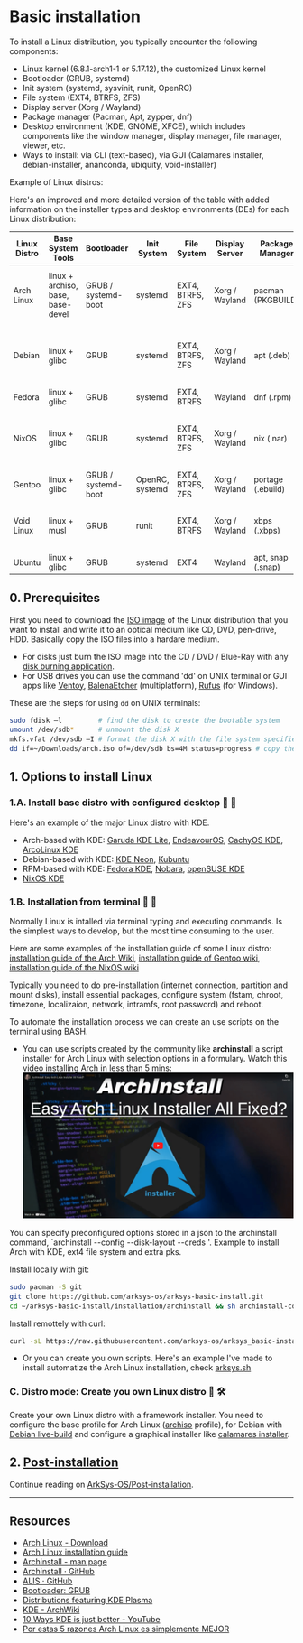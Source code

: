 # Basic installation

To install a Linux distribution, you typically encounter the following components:
- Linux kernel (6.8.1-arch1-1 or 5.17.12), the customized Linux kernel
- Bootloader (GRUB, systemd)
- Init system (systemd, sysvinit, runit, OpenRC)
- File system (EXT4, BTRFS, ZFS)
- Display server (Xorg / Wayland)
- Package manager (Pacman, Apt, zypper, dnf)
- Desktop environment (KDE, GNOME, XFCE), which includes components like the window manager, display manager, file manager, viewer, etc.
- Ways to install: via CLI (text-based), via GUI (Calamares installer, debian-installer, ananconda, ubiquity, void-installer)

Example of Linux distros:

Here's an improved and more detailed version of the table with added information on the installer types and desktop environments (DEs) for each Linux distribution:

| Linux Distro    | Base System Tools                 | Bootloader          | Init System     | File System      | Display Server | Package Manager  | DE preinstalled  | Installer (Type)                          |
|-----------------|-----------------------------------|---------------------|-----------------|------------------|----------------|------------------|------------------|-------------------------------------------|
| Arch Linux      | linux + archiso, base, base-devel | GRUB / systemd-boot | systemd         | EXT4, BTRFS, ZFS | Xorg / Wayland | pacman (PKGBUILD)| --               | Text-based CLI / archinstall (script CLI) |
| Debian          | linux + glibc                     | GRUB                | systemd         | EXT4, BTRFS, ZFS | Xorg / Wayland | apt (.deb)       | --               | Debian Installer (GUI and Text-based CLI) |
| Fedora          | linux + glibc                     | GRUB                | systemd         | EXT4, BTRFS      | Wayland        | dnf (.rpm)       | GNOME, KDE       | Anaconda (GUI)                            |
| NixOS           | linux + glibc                     | GRUB                | systemd         | EXT4, BTRFS, ZFS | Xorg / Wayland | nix (.nar)       | GNOME, KDE       | Text-based CLI / Calamares Installer GUI  |
| Gentoo          | linux + glibc                     | GRUB / systemd-boot | OpenRC, systemd | EXT4, BTRFS, ZFS | Xorg / Wayland | portage (.ebuild)| --               | Text-based CLI                            |
| Void Linux      | linux + musl                      | GRUB                | runit           | EXT4, BTRFS      | Xorg / Wayland | xbps (.xbps)     | --, XFCE         | Text-based CLI / Void-installer GUI       |
| Ubuntu          | linux + glibc                     | GRUB                | systemd         | EXT4             | Wayland        | apt, snap (.snap)| GNOME            | Ubiquity GUI                              |

## 0. Prerequisites
First you need to download the [ISO image](https://en.wikipedia.org/wiki/Optical_disc_image) of the Linux distribution that you want to install and write it to an optical medium like CD, DVD, pen-drive, HDD. Basically copy the ISO files into a hardare medium.

- For disks just burn the ISO image into the CD / DVD / Blue-Ray with any [disk burning application](https://alternativeto.net/software/imgburn/).
- For USB drives you can use the command 'dd' on UNIX terminal or GUI apps like [Ventoy](https://www.ventoy.net/en/index.html), [BalenaEtcher](https://www.balena.io/etcher) (multiplatform), [Rufus](https://rufus.ie/en/) (for Windows).

These are the steps for using `dd` on UNIX terminals:
```sh
sudo fdisk –l         # find the disk to create the bootable system
umount /dev/sdb*      # unmount the disk X
mkfs.vfat /dev/sdb –I # format the disk X with the file system specified
dd if=~/Downloads/arch.iso of=/dev/sdb bs=4M status=progress # copy the ISO files
```

## 1. Options to install Linux

### 1.A. Install base distro with configured desktop 🐧 💾

Here's an example of the major Linux distro with KDE.

- Arch-based with KDE:  [Garuda KDE Lite](https://iso.builds.garudalinux.org/iso/garuda/kde-lite/), [EndeavourOS](https://endeavouros.com/), [CachyOS KDE](https://mirror.cachyos.org/ISO/kde/), [ArcoLinux KDE](https://sourceforge.net/projects/arconetpro/files/arcoplasma/)
- Debian-based with KDE: [KDE Neon](https://neon.kde.org/), [Kubuntu](https://kubuntu.org/getkubuntu/)
- RPM-based with KDE: [Fedora KDE](https://ftp.plusline.net/fedora/linux/releases/39/Spins/x86_64/iso/Fedora-KDE-Live-x86_64-39-1.5.iso), [Nobara](https://nobara-images.nobaraproject.org/Nobara-39-Official-2024-01-24.iso), [openSUSE KDE](https://download.opensuse.org/tumbleweed/iso/openSUSE-Tumbleweed-KDE-Live-x86_64-Current.iso)
- [NixOS KDE](https://channels.nixos.org/nixos-24.05/latest-nixos-plasma6-x86_64-linux.iso)

### 1.B. Installation from terminal 🐧 🐢
Normally Linux is intalled via terminal typing and executing commands. Is the simplest ways to develop, but the most time consuming to the user.

Here are some examples of the installation guide of some Linux distro: [installation guide of the Arch Wiki](https://wiki.archlinux.org/title/Installation_guide), [installation guide of Gentoo wiki](https://wiki.gentoo.org/wiki/Installation), [installation guide of the NixOS wiki](https://nixos.wiki/wiki/NixOS_Installation_Guide)

Typically you need to do pre-installation (internet connection, partition and mount disks), install essential packages, configure system (fstam, chroot, timezone, localizaion, network, intramfs, root password) and reboot.

To automate the installation process we can create an use scripts on the terminal using BASH. 

- You can use scripts created by the community like **archinstall** a script installer for Arch Linux with selection options in a formulary. Watch this video installing Arch in less than 5 mins:
[![Watch the video](/img/archinstall-video.png)](https://www.youtube-nocookie.com/embed/8mEjwn_AjuQ?start=146)
 
You can specify preconfigured options stored in a json to the archinstall command, `archinstall --config <path-to-json> --disk-layout <path-to-json> --creds <path-to-json>'. Example to install Arch with KDE, ext4 file system and extra pks.

Install locally with git:
```sh
sudo pacman -S git
git clone https://github.com/arksys-os/arksys-basic-install.git
cd ~/arksys-basic-install/installation/archinstall && sh archinstall-config.sh
```

Install remottely with curl:
```sh
curl -sL https://raw.githubusercontent.com/arksys-os/arksys_basic-install/main/installation/script/arksys.sh | bash
```

- Or you can create you own scripts. Here's an example I've made to install automatize the Arch Linux installation, check [arksys.sh](installation/script/arksys.sh)

### C. Distro mode: Create you own Linux distro 🐧 🛠️
Create your own Linux distro with a framework installer. You need to configure the base profile for Arch Linux ([archiso](https://wiki.archlinux.org/title/Archiso) profile), for Debian with [Debian live-build](https://salsa.debian.org/live-team/live-build) and configure a graphical installer like [calamares installer](https://calamares.io/). 

## 2. [Post-installation](https://github.com/arksys-os/arksys_post-install)
Continue reading on [ArkSys-OS/Post-installation](https://github.com/arksys-os/arksys_post-install).

---

## Resources
- [Arch Linux - Download](https://archlinux.org/download/)
- [Arch Linux installation guide](https://wiki.archlinux.org/title/Installation_guide)
- [Archinstall - man page](https://man.archlinux.org/man/extra/archinstall/archinstall.1.en)
- [Archinstall · GitHub](https://github.com/archlinux/archinstall)
- [ALIS · GitHub](https://github.com/picodotdev/alis/)
- [Bootloader: GRUB](https://wiki.archlinux.org/title/GRUB)
- [Distributions featuring KDE Plasma](https://community.kde.org/Distributions)
- [KDE - ArchWiki](https://wiki.archlinux.org/title/KDE)
- [10 Ways KDE is just better - YouTube](https://www.youtube.com/watch?v=3nX1YEQg5Z0)
- [Por estas 5 razones Arch Linux es simplemente MEJOR](https://www.youtube.com/watch?v=hk4t1RhnKVo)
